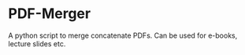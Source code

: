 # PDF-Merger
A python script to merge concatenate PDFs. Can be used for e-books, lecture slides etc.
